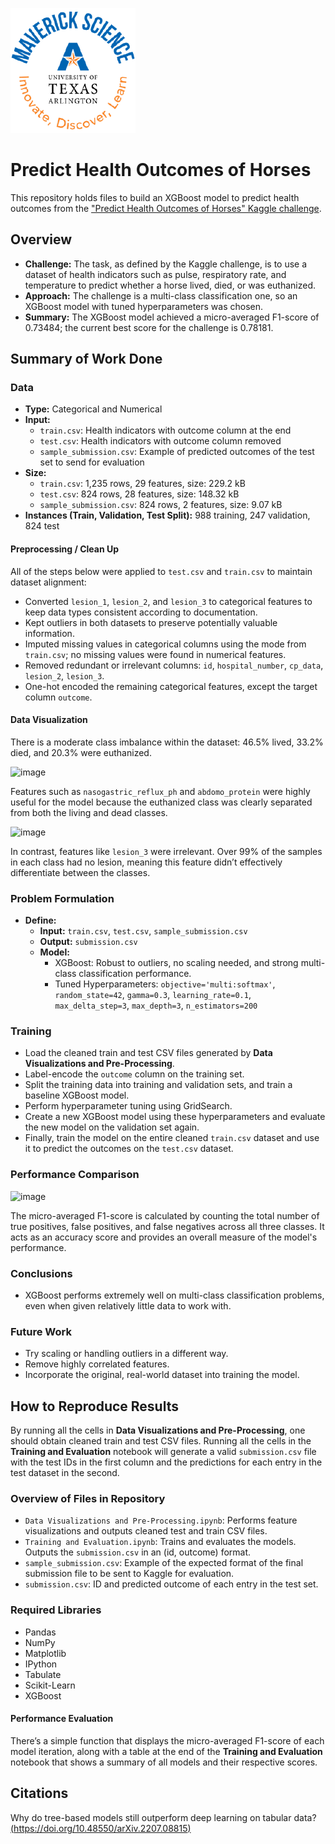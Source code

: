 ![](UTA-DataScience-Logo.png)

# Predict Health Outcomes of Horses

This repository holds files to build an XGBoost model to predict health outcomes from the ["Predict Health Outcomes of Horses" Kaggle challenge](https://www.kaggle.com/competitions/playground-series-s3e22).

## Overview

* **Challenge:** The task, as defined by the Kaggle challenge, is to use a dataset of health indicators such as pulse, respiratory rate, and temperature to predict whether a horse lived, died, or was euthanized.
* **Approach:** The challenge is a multi-class classification one, so an XGBoost model with tuned hyperparameters was chosen.
* **Summary:** The XGBoost model achieved a micro-averaged F1-score of 0.73484; the current best score for the challenge is 0.78181.

## Summary of Work Done

### Data

* **Type:** Categorical and Numerical
* **Input:**
  * `train.csv`: Health indicators with outcome column at the end
  * `test.csv`: Health indicators with outcome column removed
  * `sample_submission.csv`: Example of predicted outcomes of the test set to send for evaluation
* **Size:**
  * `train.csv`: 1,235 rows, 29 features, size: 229.2 kB
  * `test.csv`: 824 rows, 28 features, size: 148.32 kB
  * `sample_submission.csv`: 824 rows, 2 features, size: 9.07 kB
* **Instances (Train, Validation, Test Split):** 988 training, 247 validation, 824 test

#### Preprocessing / Clean Up

All of the steps below were applied to `test.csv` and `train.csv` to maintain dataset alignment:

* Converted `lesion_1`, `lesion_2`, and `lesion_3` to categorical features to keep data types consistent according to documentation.
* Kept outliers in both datasets to preserve potentially valuable information.
* Imputed missing values in categorical columns using the mode from `train.csv`; no missing values were found in numerical features.
* Removed redundant or irrelevant columns: `id`, `hospital_number`, `cp_data`, `lesion_2`, `lesion_3`.
* One-hot encoded the remaining categorical features, except the target column `outcome`.

#### Data Visualization

There is a moderate class imbalance within the dataset: 46.5% lived, 33.2% died, and 20.3% were euthanized.

![image](https://github.com/user-attachments/assets/a9a3a618-1bcd-4374-ba22-255d89564d2b)

Features such as `nasogastric_reflux_ph` and `abdomo_protein` were highly useful for the model because the euthanized class was clearly separated from both the living and dead classes.

![image](https://github.com/user-attachments/assets/bcab9bb3-6dd7-416e-b7a3-12fdf848007a)

In contrast, features like `lesion_3` were irrelevant. Over 99% of the samples in each class had no lesion, meaning this feature didn’t effectively differentiate between the classes.

### Problem Formulation

* **Define:**
  * **Input:** `train.csv`, `test.csv`, `sample_submission.csv`
  * **Output:** `submission.csv`
  * **Model:**
    * XGBoost: Robust to outliers, no scaling needed, and strong multi-class classification performance.
    * Tuned Hyperparameters: `objective='multi:softmax'`, `random_state=42`, `gamma=0.3`, `learning_rate=0.1`, `max_delta_step=3`, `max_depth=3`, `n_estimators=200`

### Training

* Load the cleaned train and test CSV files generated by **Data Visualizations and Pre-Processing**.
* Label-encode the `outcome` column on the training set.
* Split the training data into training and validation sets, and train a baseline XGBoost model.
* Perform hyperparameter tuning using GridSearch.
* Create a new XGBoost model using these hyperparameters and evaluate the new model on the validation set again.
* Finally, train the model on the entire cleaned `train.csv` dataset and use it to predict the outcomes on the `test.csv` dataset.

### Performance Comparison

![image](https://github.com/user-attachments/assets/c47c0cd7-cf77-4aaa-8b23-61d8773984dc)

The micro-averaged F1-score is calculated by counting the total number of true positives, false positives, and false negatives across all three classes. It acts as an accuracy score and provides an overall measure of the model's performance.

### Conclusions

* XGBoost performs extremely well on multi-class classification problems, even when given relatively little data to work with.

### Future Work

* Try scaling or handling outliers in a different way.
* Remove highly correlated features.
* Incorporate the original, real-world dataset into training the model.

## How to Reproduce Results

By running all the cells in **Data Visualizations and Pre-Processing**, one should obtain cleaned train and test CSV files. Running all the cells in the **Training and Evaluation** notebook will generate a valid `submission.csv` file with the test IDs in the first column and the predictions for each entry in the test dataset in the second.

### Overview of Files in Repository

* `Data Visualizations and Pre-Processing.ipynb`: Performs feature visualizations and outputs cleaned test and train CSV files.
* `Training and Evaluation.ipynb`: Trains and evaluates the models. Outputs the `submission.csv` in an (id, outcome) format.
* `sample_submission.csv`: Example of the expected format of the final submission file to be sent to Kaggle for evaluation.
* `submission.csv`: ID and predicted outcome of each entry in the test set.

### Required Libraries

* Pandas
* NumPy
* Matplotlib
* IPython
* Tabulate
* Scikit-Learn
* XGBoost

#### Performance Evaluation

There’s a simple function that displays the micro-averaged F1-score of each model iteration, along with a table at the end of the **Training and Evaluation** notebook that shows a summary of all models and their respective scores.

## Citations

Why do tree-based models still outperform deep learning on tabular data? [(https://doi.org/10.48550/arXiv.2207.08815)](https://doi.org/10.48550/arXiv.2207.08815)
